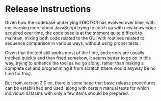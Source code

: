 # Release Instructions

Given how the codebase underlying EDICTOR has evolved over time, with me learning more about JavaScript trying to catch up with new knowledge acquired over time, the code base is at the moment quite difficult to maintain, mixing both code related to the GUI with routines related to sequence comparison in various ways, without using proper tests. 

Given that the tool still works most of the time, and errors are usually tracked quickly and then fixed somehow, it seems better to go on in this way, trying to enhance the tool as we go along, rather than making a complete cut and programming it from scratch (there would anyway be no time for this).
 
But from version 3.0 on, there is some hope that basic release procedures can be established and used, along with certain manual tests for which individual datasets with only a few items should be prepared. 

